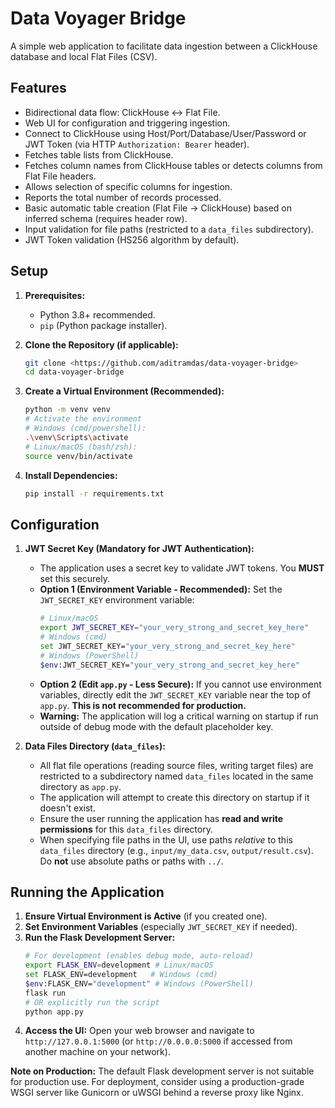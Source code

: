 # Data Voyager Bridge

A simple web application to facilitate data ingestion between a ClickHouse database and local Flat Files (CSV).

## Features

- Bidirectional data flow: ClickHouse <-> Flat File.
- Web UI for configuration and triggering ingestion.
- Connect to ClickHouse using Host/Port/Database/User/Password or JWT Token (via HTTP `Authorization: Bearer` header).
- Fetches table lists from ClickHouse.
- Fetches column names from ClickHouse tables or detects columns from Flat File headers.
- Allows selection of specific columns for ingestion.
- Reports the total number of records processed.
- Basic automatic table creation (Flat File -> ClickHouse) based on inferred schema (requires header row).
- Input validation for file paths (restricted to a `data_files` subdirectory).
- JWT Token validation (HS256 algorithm by default).

## Setup

1.  **Prerequisites:**

    - Python 3.8+ recommended.
    - `pip` (Python package installer).

2.  **Clone the Repository (if applicable):**

    ```bash
    git clone <https://github.com/aditramdas/data-voyager-bridge>
    cd data-voyager-bridge
    ```

3.  **Create a Virtual Environment (Recommended):**

    ```bash
    python -m venv venv
    # Activate the environment
    # Windows (cmd/powershell):
    .\venv\Scripts\activate
    # Linux/macOS (bash/zsh):
    source venv/bin/activate
    ```

4.  **Install Dependencies:**
    ```bash
    pip install -r requirements.txt
    ```

## Configuration

1.  **JWT Secret Key (Mandatory for JWT Authentication):**

    - The application uses a secret key to validate JWT tokens. You **MUST** set this securely.
    - **Option 1 (Environment Variable - Recommended):** Set the `JWT_SECRET_KEY` environment variable:
      ```bash
      # Linux/macOS
      export JWT_SECRET_KEY="your_very_strong_and_secret_key_here"
      # Windows (cmd)
      set JWT_SECRET_KEY="your_very_strong_and_secret_key_here"
      # Windows (PowerShell)
      $env:JWT_SECRET_KEY="your_very_strong_and_secret_key_here"
      ```
    - **Option 2 (Edit `app.py` - Less Secure):** If you cannot use environment variables, directly edit the `JWT_SECRET_KEY` variable near the top of `app.py`. **This is not recommended for production.**
    - **Warning:** The application will log a critical warning on startup if run outside of debug mode with the default placeholder key.

2.  **Data Files Directory (`data_files`):**
    - All flat file operations (reading source files, writing target files) are restricted to a subdirectory named `data_files` located in the same directory as `app.py`.
    - The application will attempt to create this directory on startup if it doesn't exist.
    - Ensure the user running the application has **read and write permissions** for this `data_files` directory.
    - When specifying file paths in the UI, use paths _relative_ to this `data_files` directory (e.g., `input/my_data.csv`, `output/result.csv`). Do **not** use absolute paths or paths with `../`.

## Running the Application

1.  **Ensure Virtual Environment is Active** (if you created one).
2.  **Set Environment Variables** (especially `JWT_SECRET_KEY` if needed).
3.  **Run the Flask Development Server:**
    ```bash
    # For development (enables debug mode, auto-reload)
    export FLASK_ENV=development # Linux/macOS
    set FLASK_ENV=development   # Windows (cmd)
    $env:FLASK_ENV="development" # Windows (PowerShell)
    flask run
    # OR explicitly run the script
    python app.py
    ```
4.  **Access the UI:** Open your web browser and navigate to `http://127.0.0.1:5000` (or `http://0.0.0.0:5000` if accessed from another machine on your network).

**Note on Production:** The default Flask development server is not suitable for production use. For deployment, consider using a production-grade WSGI server like Gunicorn or uWSGI behind a reverse proxy like Nginx.

